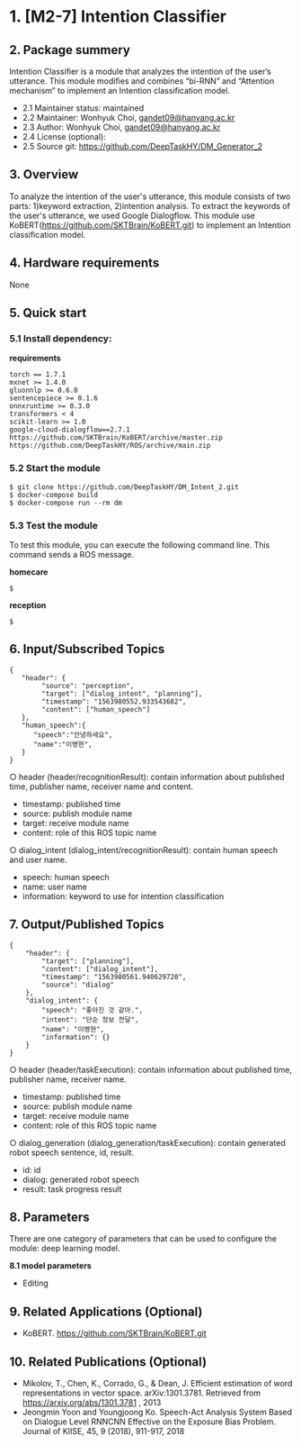 # 1. [M2-7] Intention Classifier

## 2. Package summery 

Intention Classifier is a module that analyzes the intention of the user’s utterance. This module modifies and combines “bi-RNN” and “Attention mechanism” to implement an Intention classification model.

- 2.1 Maintainer status: maintained
- 2.2 Maintainer: Wonhyuk Choi, [gandet09@hanyang.ac.kr]()
- 2.3 Author: Wonhyuk Choi, [gandet09@hanyang.ac.kr]()
- 2.4 License (optional): 
- 2.5 Source git: https://github.com/DeepTaskHY/DM_Generator_2

## 3. Overview

To analyze the intention of the user's utterance, this module consists of two parts: 1)keyword extraction, 2)intention analysis. To extract the keywords of the user's utterance, we used Google Dialogflow. This module use KoBERT(https://github.com/SKTBrain/KoBERT.git) to implement an Intention classification model.

## 4. Hardware requirements

None

## 5. Quick start 

### 5.1 Install dependency:

**requirements**  

    torch == 1.7.1
    mxnet >= 1.4.0
    gluonnlp >= 0.6.0
    sentencepiece >= 0.1.6
    onnxruntime >= 0.3.0
    transformers < 4
    scikit-learn >= 1.0
    google-cloud-dialogflow==2.7.1
    https://github.com/SKTBrain/KoBERT/archive/master.zip
    https://github.com/DeepTaskHY/ROS/archive/main.zip


### 5.2 Start the module

```
$ git clone https://github.com/DeepTaskHY/DM_Intent_2.git
$ docker-compose build
$ docker-compose run --rm dm
```

### 5.3 Test the module

To test this module, you can execute the following command line. This command sends a ROS message.

**homecare**

```
$ 
```

**reception**

```
$ 
```



## 6. Input/Subscribed Topics

```
{  
   "header": {
        "source": "perception",
        "target": ["dialog_intent", "planning"],
        "timestamp": "1563980552.933543682",
        "content": ["human_speech"]
   },
   "human_speech":{ 
      "speech":"안녕하세요",
      "name":"이병현",
   }
}
```

○ header (header/recognitionResult): contain information about published time, publisher name, receiver name and content.  

- timestamp: published time  
- source: publish module name  
- target: receive module name  
- content: role of this ROS topic name  

○ dialog_intent (dialog_intent/recognitionResult): contain human speech and user name.  

- speech: human speech    
- name: user name   
- information: keyword to use for intention classification 

## 7. Output/Published Topics

```
{
    "header": {
        "target": ["planning"], 
        "content": ["dialog_intent"], 
        "timestamp": "1563980561.940629720", 
        "source": "dialog"
    }, 
    "dialog_intent": {
        "speech": "좋아진 것 같아.", 
        "intent": "단순 정보 전달", 
        "name": "이병현",
        "information": {}
    }
}
```

○ header (header/taskExecution): contain information about published time, publisher name, receiver name.  

- timestamp: published time  
- source: publish module name  
- target: receive module name  
- content: role of this ROS topic name  

○ dialog_generation (dialog_generation/taskExecution): contain generated robot speech sentence, id, result.  

- id: id  
- dialog: generated robot speech  
- result: task progress result  

## 8. Parameters

There are one category of parameters that can be used to configure the module: deep learning model.  

**8.1 model parameters**  

- Editing

## 9. Related Applications (Optional)

- KoBERT. https://github.com/SKTBrain/KoBERT.git

## 10. Related Publications (Optional)

- Mikolov, T., Chen, K., Corrado, G., & Dean, J. Efficient estimation of word representations in vector space. arXiv:1301.3781. Retrieved from https://arxiv.org/abs/1301.3781 , 2013 
- Jeongmin Yoon and Youngjoong Ko. Speech-Act Analysis System Based on Dialogue Level RNNCNN Effective on the Exposure Bias Problem. Journal of KIISE, 45, 9 (2018), 911-917, 2018